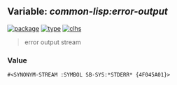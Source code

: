 ## Variable: ***common-lisp:*error-output****
[![package](https://img.shields.io/badge/Package-COMMON--LISP-5f9ea0.svg?style=social&colorA=999999)](../) [![type](https://img.shields.io/badge/Type-Variable-5f9ea0.svg?style=social&colorA=999999)](../#variable) [![clhs](https://img.shields.io/badge/CLHS-*ERROR--OUTPUT*-5f9ea0.svg?style=social&colorA=999999)](http://www.lispworks.com/documentation/HyperSpec/Body/v_debug_.htm) 

> error output stream

### Value
```
#<SYNONYM-STREAM :SYMBOL SB-SYS:*STDERR* {4F045A01}>
```
